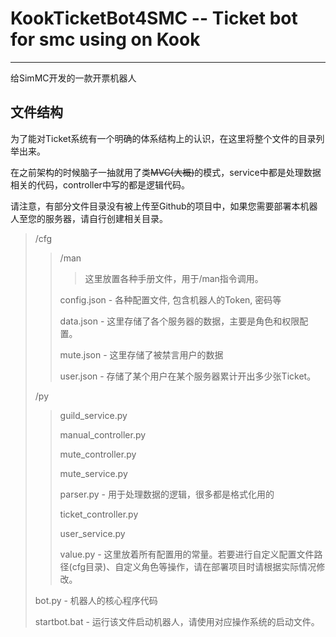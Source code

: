 # KookTicketBot4SMC -- Ticket bot for smc using on Kook
--- 
给SimMC开发的一款开票机器人

## 文件结构
为了能对Ticket系统有一个明确的体系结构上的认识，在这里将整个文件的目录列举出来。

在之前架构的时候脑子一抽就用了类~~MVC(大概)~~的模式，service中都是处理数据相关的代码，controller中写的都是逻辑代码。

请注意，有部分文件目录没有被上传至Github的项目中，如果您需要部署本机器人至您的服务器，请自行创建相关目录。

> /cfg
>  > /man
>  >  > 这里放置各种手册文件，用于/man指令调用。
>  >
>  > config.json - 各种配置文件, 包含机器人的Token, 密码等
>  >
>  > data.json - 这里存储了各个服务器的数据，主要是角色和权限配置。
>  >
>  > mute.json - 这里存储了被禁言用户的数据
>  >
>  > user.json - 存储了某个用户在某个服务器累计开出多少张Ticket。
> 
> /py
>  > guild_service.py 
>  >
>  > manual_controller.py
>  >
>  > mute_controller.py
>  >
>  > mute_service.py
>  >
>  > parser.py - 用于处理数据的逻辑，很多都是格式化用的
>  >
>  > ticket_controller.py
>  >
>  > user_service.py
>  >
>  > value.py - 这里放着所有配置用的常量。若要进行自定义配置文件路径(cfg目录)、自定义角色等操作，请在部署项目时请根据实际情况修改。
> 
> bot.py - 机器人的核心程序代码
>
> startbot.bat - 运行该文件启动机器人，请使用对应操作系统的启动文件。